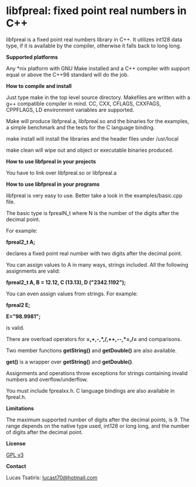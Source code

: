 

# libfpreal: fixed point real numbers in C++

libfpreal is a fixed point real numbers library in C++. It utilizes int128 data type, if it is available by the compiler, otherwise it falls back to long long. 

**Supported platforms**

Any *nix platform with GNU Make installed and a C++ compiler with support equal or above the C++98 standard will do the job.

**How to compile and install**

Just type make in the top level source directory. Makefiles are written with a g++ compatible compiler in mind. CC, CXX, CFLAGS, CXXFAGS, CPPFLAGS, LD environment variables are supported.

Make will produce libfpreal.a, libfpreal.so and the binaries for the examples, a simple benchmark and the tests for the C language binding.

make install will install the libraries and the header files under /usr/local

make clean will wipe out and object or executable binaries produced.

**How to use libfpreal in your projects**

You have to link over libfpreal.so or libfpreal.a 

**How to use libfpreal in your programs**

libfpreal is very easy to use. Better take a look in the examples/basic.cpp file. 

The basic type is fprealN_t where N is the number of the digits after the decimal point. 

For example:

**fpreal2_t A;**

declares a fixed point real number with two digits after the decimal point. 

You can assign values to A in many ways, strings included. All the following assignments are valid:

**fpreal2_t A, B = 12.12, C (13.13), D ("2342.1192");**

You can even assign values from strings. For example:

**fpreal2 E;**

**E="98.9981";**

is valid. 

There are overload operators for **=,+,-,\*,/,++,--,\*=,/=** and comparisons.

Two member functions **getString()** and **getDouble()** are also available.

**get()** is a wrapper over **getString()** and **getDouble()**.

Assignments and operations throw exceptions for strings containing invalid numbers and overflow/underflow. 

You must include fprealxx.h. C language bindings are also available in fpreal.h.

**Limitations**

The maximum supported number of digits after the decimal points, is 9. The range depends on the native type used, int128 or long long, and the number of digits after the decimal point.

**License**

[GPL v3](https://www.gnu.org/licenses/gpl-3.0.en.html)

**Contact**

Lucas Tsatiris: lucast70@hotmail.com















